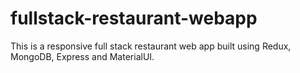 # fullstack-restaurant-webapp
This is a responsive full stack restaurant web app built using Redux, MongoDB, Express and MaterialUI.
